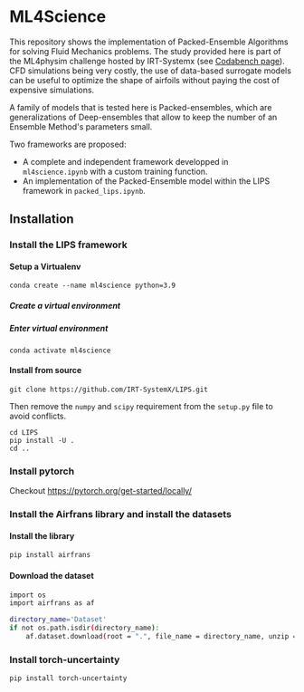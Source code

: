 # ML4Science

This repository shows the implementation of Packed-Ensemble Algorithms for solving Fluid Mechanics problems.
The study provided here is part of the ML4physim challenge hosted by IRT-Systemx (see [Codabench page](https://www.codabench.org/competitions/1534/)).
CFD simulations being very costly, the use of data-based surrogate models can be useful to optimize the shape of airfoils without paying the cost of expensive simulations.

A family of models that is tested here is Packed-ensembles, which are generalizations of Deep-ensembles that allow to keep the number of an Ensemble Method's parameters small.

Two frameworks are proposed:
- A complete and independent framework developped in `ml4science.ipynb` with a custom training function.
- An implementation of the Packed-Ensemble model within the LIPS framework in `packed_lips.ipynb`.

## Installation

### Install the LIPS framework

#### Setup a Virtualenv

```commandline
conda create --name ml4science python=3.9

```

##### Create a virtual environment

##### Enter virtual environment
```commandline
conda activate ml4science
```

#### Install from source
```commandline
git clone https://github.com/IRT-SystemX/LIPS.git
```
Then remove the `numpy` and `scipy` requirement from the `setup.py` file to avoid conflicts.

```commandline
cd LIPS
pip install -U .
cd ..
```

### Install pytorch
Checkout https://pytorch.org/get-started/locally/

### Install the Airfrans library and install the datasets

#### Install the library
```sh
pip install airfrans
```

#### Download the dataset
```sh
import os
import airfrans as af

directory_name='Dataset'
if not os.path.isdir(directory_name):
    af.dataset.download(root = ".", file_name = directory_name, unzip = True, OpenFOAM = False)
```

### Install torch-uncertainty
```sh
pip install torch-uncertainty
```
